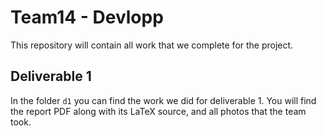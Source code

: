 # Team14 - Devlopp
This repository will contain all work that we complete for the project.

## Deliverable 1
In the folder `d1` you can find the work we did for deliverable 1. You will find the report PDF along with its LaTeX source, and all photos that the team took.
